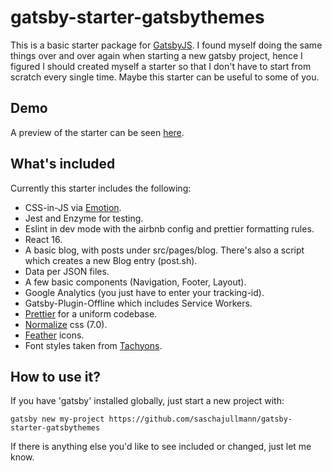# gatsby-starter-gatsbythemes

This is a basic starter package for
[GatsbyJS](https://github.com/gatsbyjs/gatsby). I found myself doing the same
things over and over again when starting a new gatsby project, hence I figured
I should created myself a starter so that I don't have to start from scratch
every single time. Maybe this starter can be useful to some of you.

## Demo
A preview of the starter can be seen [here](https://themes.gatsbythemes.com/gatsby-starter/).

## What's included

Currently this starter includes the following:

* CSS-in-JS via [Emotion](https://github.com/emotion-js/emotion).
* Jest and Enzyme for testing.
* Eslint in dev mode with the airbnb config and prettier formatting rules.
* React 16.
* A basic blog, with posts under src/pages/blog. There's also a script which creates a new Blog entry (post.sh).
* Data per JSON files.
* A few basic components (Navigation, Footer, Layout).
* Google Analytics (you just have to enter your tracking-id).
* Gatsby-Plugin-Offline which includes Service Workers.
* [Prettier](https://github.com/prettier/prettier) for a uniform codebase.
* [Normalize](https://github.com/necolas/normalize.css/) css (7.0).
* [Feather](https://feather.netlify.com/) icons.
* Font styles taken from [Tachyons](http://tachyons.io/).

## How to use it?

If you have 'gatsby' installed globally, just start a new project with:

```
gatsby new my-project https://github.com/saschajullmann/gatsby-starter-gatsbythemes
```

If there is anything else you'd like to see included or changed, just let me
know.
